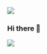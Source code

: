 <img src="https://nsa40.casimages.com/img/2021/07/14/210714105126912283.gif">

### Hi there 👋

<img src="http://www.reactiongifs.com/r/fgwv.gif">
